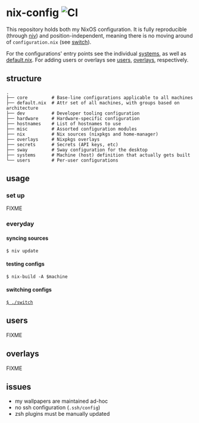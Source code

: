 # nix-config ![CI](https://github.com/lovesegfault/nix-config/workflows/CI/badge.svg)

This repository holds both my NixOS configuration. It is fully reproducible
(through [niv]) and position-independent, meaning there is no moving around of
`configuration.nix` (see [switch]).

For the configurations' entry points see the individual [systems], as well as
[default.nix]. For adding users or overlays see [users](#users),
[overlays](#overlays), respectively.

## structure
```
.
├── core         # Base-line configurations applicable to all machines
├── default.nix  # Attr set of all machines, with groups based on architecture
├── dev          # Developer tooling configuration
├── hardware     # Hardware-specific configuration
├── hostnames    # List of hostnames to use
├── misc         # Assorted configuration modules
├── nix          # Nix sources (nixpkgs and home-manager)
├── overlays     # Nixpkgs overlays
├── secrets      # Secrets (API keys, etc)
├── sway         # Sway configuration for the desktop
├── systems      # Machine (host) definition that actually gets built
└── users        # Per-user configurations
```

## usage
### set up
FIXME
### everyday
#### syncing sources
`$ niv update`
#### testing configs
`$ nix-build -A $machine`
#### switching configs
[`$ ./switch`][switch]

## users
FIXME

## overlays
FIXME

## issues
* my wallpapers are maintained ad-hoc
* no ssh configuration (`.ssh/config`)
* zsh plugins must be manually updated


[niv]: https://github.com/nmattia/niv
[switch]: https://github.com/lovesegfault/nix-config/blob/master/switch
[systems]: https://github.com/lovesegfault/nix-config/blob/master/systems
[default.nix]: https://github.com/lovesegfault/nix-config/blob/master/default.nix
